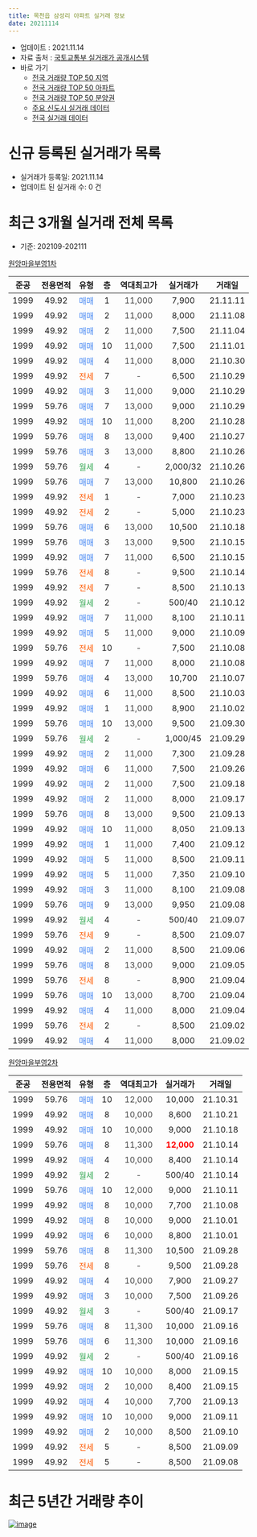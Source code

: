 ```yaml
---
title: 목천읍 삼성리 아파트 실거래 정보
date: 20211114
---
```


* 업데이트 : 2021.11.14
* 자료 출처 : [국토교통부 실거래가 공개시스템](http://rt.molit.go.kr)
* 바로 가기
    * [전국 거래량 TOP 50 지역](https://apt-info.github.io/apt-trade-info/tr)
    * [전국 거래량 TOP 50 아파트](https://apt-info.github.io/apt-trade-info/ta)
    * [전국 거래량 TOP 50 분양권](https://apt-info.github.io/apt-trade-info/tb)
    * [주요 신도시 실거래 데이터](https://apt-info.github.io/apt-trade-info/newtown)
    * [전국 실거래 데이터](https://apt-info.github.io/apt-trade-info/all)



<script async src="https://pagead2.googlesyndication.com/pagead/js/adsbygoogle.js"></script>
<!-- 기본광고 -->
<ins class="adsbygoogle"
     style="display:block"
     data-ad-client="ca-pub-1142216861245946"
     data-ad-slot="4805727019"
     data-ad-format="auto"
     data-full-width-responsive="true"></ins>
<script>
     (adsbygoogle = window.adsbygoogle || []).push({});
</script>


# 신규 등록된 실거래가 목록

* 실거래가 등록일: 2021.11.14
* 업데이트 된 실거래 수: 0 건




<script async src="https://pagead2.googlesyndication.com/pagead/js/adsbygoogle.js"></script>
<!-- 기본광고 -->
<ins class="adsbygoogle"
     style="display:block"
     data-ad-client="ca-pub-1142216861245946"
     data-ad-slot="4805727019"
     data-ad-format="auto"
     data-full-width-responsive="true"></ins>
<script>
     (adsbygoogle = window.adsbygoogle || []).push({});
</script>


# 최근 3개월 실거래 전체 목록
* 기준: 202109-202111


[원앙마을부영1차](https://search.naver.com/search.naver?query=%EC%9B%90%EC%95%99%EB%A7%88%EC%9D%84%EB%B6%80%EC%98%811%EC%B0%A8)

|준공|전용면적|유형|층|역대최고가|실거래가|거래일|
|:---:|:---:|:---:|:---:|:---:|:---:|:---:|
|1999|49.92|<span style="color:#4285F3">매매</span>|1|<span style="color:#444444">11,000</span>|7,900|21.11.11|
|1999|49.92|<span style="color:#4285F3">매매</span>|2|<span style="color:#444444">11,000</span>|8,000|21.11.08|
|1999|49.92|<span style="color:#4285F3">매매</span>|2|<span style="color:#444444">11,000</span>|7,500|21.11.04|
|1999|49.92|<span style="color:#4285F3">매매</span>|10|<span style="color:#444444">11,000</span>|7,500|21.11.01|
|1999|49.92|<span style="color:#4285F3">매매</span>|4|<span style="color:#444444">11,000</span>|8,000|21.10.30|
|1999|49.92|<span style="color:#FF5A00">전세</span>|7|<span style="color:#444444">-</span>|6,500|21.10.29|
|1999|49.92|<span style="color:#4285F3">매매</span>|3|<span style="color:#444444">11,000</span>|9,000|21.10.29|
|1999|59.76|<span style="color:#4285F3">매매</span>|7|<span style="color:#444444">13,000</span>|9,000|21.10.29|
|1999|49.92|<span style="color:#4285F3">매매</span>|10|<span style="color:#444444">11,000</span>|8,200|21.10.28|
|1999|59.76|<span style="color:#4285F3">매매</span>|8|<span style="color:#444444">13,000</span>|9,400|21.10.27|
|1999|59.76|<span style="color:#4285F3">매매</span>|3|<span style="color:#444444">13,000</span>|8,800|21.10.26|
|1999|59.76|<span style="color:#34A853">월세</span>|4|<span style="color:#444444">-</span>|2,000/32|21.10.26|
|1999|59.76|<span style="color:#4285F3">매매</span>|7|<span style="color:#444444">13,000</span>|10,800|21.10.26|
|1999|49.92|<span style="color:#FF5A00">전세</span>|1|<span style="color:#444444">-</span>|7,000|21.10.23|
|1999|49.92|<span style="color:#FF5A00">전세</span>|2|<span style="color:#444444">-</span>|5,000|21.10.23|
|1999|59.76|<span style="color:#4285F3">매매</span>|6|<span style="color:#444444">13,000</span>|10,500|21.10.18|
|1999|59.76|<span style="color:#4285F3">매매</span>|3|<span style="color:#444444">13,000</span>|9,500|21.10.15|
|1999|49.92|<span style="color:#4285F3">매매</span>|7|<span style="color:#444444">11,000</span>|6,500|21.10.15|
|1999|59.76|<span style="color:#FF5A00">전세</span>|8|<span style="color:#444444">-</span>|9,500|21.10.14|
|1999|49.92|<span style="color:#FF5A00">전세</span>|7|<span style="color:#444444">-</span>|8,500|21.10.13|
|1999|49.92|<span style="color:#34A853">월세</span>|2|<span style="color:#444444">-</span>|500/40|21.10.12|
|1999|49.92|<span style="color:#4285F3">매매</span>|7|<span style="color:#444444">11,000</span>|8,100|21.10.11|
|1999|49.92|<span style="color:#4285F3">매매</span>|5|<span style="color:#444444">11,000</span>|9,000|21.10.09|
|1999|59.76|<span style="color:#FF5A00">전세</span>|10|<span style="color:#444444">-</span>|7,500|21.10.08|
|1999|49.92|<span style="color:#4285F3">매매</span>|7|<span style="color:#444444">11,000</span>|8,000|21.10.08|
|1999|59.76|<span style="color:#4285F3">매매</span>|4|<span style="color:#444444">13,000</span>|10,700|21.10.07|
|1999|49.92|<span style="color:#4285F3">매매</span>|6|<span style="color:#444444">11,000</span>|8,500|21.10.03|
|1999|49.92|<span style="color:#4285F3">매매</span>|1|<span style="color:#444444">11,000</span>|8,900|21.10.02|
|1999|59.76|<span style="color:#4285F3">매매</span>|10|<span style="color:#444444">13,000</span>|9,500|21.09.30|
|1999|59.76|<span style="color:#34A853">월세</span>|2|<span style="color:#444444">-</span>|1,000/45|21.09.29|
|1999|49.92|<span style="color:#4285F3">매매</span>|2|<span style="color:#444444">11,000</span>|7,300|21.09.28|
|1999|49.92|<span style="color:#4285F3">매매</span>|6|<span style="color:#444444">11,000</span>|7,500|21.09.26|
|1999|49.92|<span style="color:#4285F3">매매</span>|2|<span style="color:#444444">11,000</span>|7,500|21.09.18|
|1999|49.92|<span style="color:#4285F3">매매</span>|2|<span style="color:#444444">11,000</span>|8,000|21.09.17|
|1999|59.76|<span style="color:#4285F3">매매</span>|8|<span style="color:#444444">13,000</span>|9,500|21.09.13|
|1999|49.92|<span style="color:#4285F3">매매</span>|10|<span style="color:#444444">11,000</span>|8,050|21.09.13|
|1999|49.92|<span style="color:#4285F3">매매</span>|1|<span style="color:#444444">11,000</span>|7,400|21.09.12|
|1999|49.92|<span style="color:#4285F3">매매</span>|5|<span style="color:#444444">11,000</span>|8,500|21.09.11|
|1999|49.92|<span style="color:#4285F3">매매</span>|5|<span style="color:#444444">11,000</span>|7,350|21.09.10|
|1999|49.92|<span style="color:#4285F3">매매</span>|3|<span style="color:#444444">11,000</span>|8,100|21.09.08|
|1999|59.76|<span style="color:#4285F3">매매</span>|9|<span style="color:#444444">13,000</span>|9,950|21.09.08|
|1999|49.92|<span style="color:#34A853">월세</span>|4|<span style="color:#444444">-</span>|500/40|21.09.07|
|1999|59.76|<span style="color:#FF5A00">전세</span>|9|<span style="color:#444444">-</span>|8,500|21.09.07|
|1999|49.92|<span style="color:#4285F3">매매</span>|2|<span style="color:#444444">11,000</span>|8,500|21.09.06|
|1999|59.76|<span style="color:#4285F3">매매</span>|8|<span style="color:#444444">13,000</span>|9,000|21.09.05|
|1999|59.76|<span style="color:#FF5A00">전세</span>|8|<span style="color:#444444">-</span>|8,900|21.09.04|
|1999|59.76|<span style="color:#4285F3">매매</span>|10|<span style="color:#444444">13,000</span>|8,700|21.09.04|
|1999|49.92|<span style="color:#4285F3">매매</span>|4|<span style="color:#444444">11,000</span>|8,000|21.09.04|
|1999|59.76|<span style="color:#FF5A00">전세</span>|2|<span style="color:#444444">-</span>|8,500|21.09.02|
|1999|49.92|<span style="color:#4285F3">매매</span>|4|<span style="color:#444444">11,000</span>|8,000|21.09.02|


<script async src="https://pagead2.googlesyndication.com/pagead/js/adsbygoogle.js"></script>
<!-- 기본광고 -->
<ins class="adsbygoogle"
     style="display:block"
     data-ad-client="ca-pub-1142216861245946"
     data-ad-slot="4805727019"
     data-ad-format="auto"
     data-full-width-responsive="true"></ins>
<script>
     (adsbygoogle = window.adsbygoogle || []).push({});
</script>


[원앙마을부영2차](https://search.naver.com/search.naver?query=%EC%9B%90%EC%95%99%EB%A7%88%EC%9D%84%EB%B6%80%EC%98%812%EC%B0%A8)

|준공|전용면적|유형|층|역대최고가|실거래가|거래일|
|:---:|:---:|:---:|:---:|:---:|:---:|:---:|
|1999|59.76|<span style="color:#4285F3">매매</span>|10|<span style="color:#444444">12,000</span>|10,000|21.10.31|
|1999|49.92|<span style="color:#4285F3">매매</span>|8|<span style="color:#444444">10,000</span>|8,600|21.10.21|
|1999|49.92|<span style="color:#4285F3">매매</span>|10|<span style="color:#444444">10,000</span>|9,000|21.10.18|
|1999|59.76|<span style="color:#4285F3">매매</span>|8|<span style="color:#444444">11,300</span>|<b><span style="color:#FF0000">12,000</span></b>|21.10.14|
|1999|49.92|<span style="color:#4285F3">매매</span>|4|<span style="color:#444444">10,000</span>|8,400|21.10.14|
|1999|49.92|<span style="color:#34A853">월세</span>|2|<span style="color:#444444">-</span>|500/40|21.10.14|
|1999|59.76|<span style="color:#4285F3">매매</span>|10|<span style="color:#444444">12,000</span>|9,000|21.10.11|
|1999|49.92|<span style="color:#4285F3">매매</span>|8|<span style="color:#444444">10,000</span>|7,700|21.10.08|
|1999|49.92|<span style="color:#4285F3">매매</span>|8|<span style="color:#444444">10,000</span>|9,000|21.10.01|
|1999|49.92|<span style="color:#4285F3">매매</span>|6|<span style="color:#444444">10,000</span>|8,800|21.10.01|
|1999|59.76|<span style="color:#4285F3">매매</span>|8|<span style="color:#444444">11,300</span>|10,500|21.09.28|
|1999|59.76|<span style="color:#FF5A00">전세</span>|8|<span style="color:#444444">-</span>|9,500|21.09.28|
|1999|49.92|<span style="color:#4285F3">매매</span>|4|<span style="color:#444444">10,000</span>|7,900|21.09.27|
|1999|49.92|<span style="color:#4285F3">매매</span>|3|<span style="color:#444444">10,000</span>|7,500|21.09.26|
|1999|49.92|<span style="color:#34A853">월세</span>|3|<span style="color:#444444">-</span>|500/40|21.09.17|
|1999|59.76|<span style="color:#4285F3">매매</span>|8|<span style="color:#444444">11,300</span>|10,000|21.09.16|
|1999|59.76|<span style="color:#4285F3">매매</span>|6|<span style="color:#444444">11,300</span>|10,000|21.09.16|
|1999|49.92|<span style="color:#34A853">월세</span>|2|<span style="color:#444444">-</span>|500/40|21.09.16|
|1999|49.92|<span style="color:#4285F3">매매</span>|10|<span style="color:#444444">10,000</span>|8,000|21.09.15|
|1999|49.92|<span style="color:#4285F3">매매</span>|2|<span style="color:#444444">10,000</span>|8,400|21.09.15|
|1999|49.92|<span style="color:#4285F3">매매</span>|4|<span style="color:#444444">10,000</span>|7,700|21.09.13|
|1999|49.92|<span style="color:#4285F3">매매</span>|10|<span style="color:#444444">10,000</span>|9,000|21.09.11|
|1999|49.92|<span style="color:#4285F3">매매</span>|2|<span style="color:#444444">10,000</span>|8,500|21.09.10|
|1999|49.92|<span style="color:#FF5A00">전세</span>|5|<span style="color:#444444">-</span>|8,500|21.09.09|
|1999|49.92|<span style="color:#FF5A00">전세</span>|5|<span style="color:#444444">-</span>|8,500|21.09.08|



<script async src="https://pagead2.googlesyndication.com/pagead/js/adsbygoogle.js"></script>
<!-- 기본광고 -->
<ins class="adsbygoogle"
     style="display:block"
     data-ad-client="ca-pub-1142216861245946"
     data-ad-slot="4805727019"
     data-ad-format="auto"
     data-full-width-responsive="true"></ins>
<script>
     (adsbygoogle = window.adsbygoogle || []).push({});
</script>


# 최근 5년간 거래량 추이


<div style="width:100%;">
    <canvas id="deal_progress" height="200"></canvas>
</div>

<script>
new Chart(document.getElementById("deal_progress"), {
    type: 'line',
    data: {
        labels: ['16.01','16.02','16.03','16.04','16.05','16.06','16.07','16.08','16.09','16.10','16.11','16.12','17.01','17.02','17.03','17.04','17.05','17.06','17.07','17.08','17.09','17.10','17.11','17.12','18.01','18.02','18.03','18.04','18.05','18.06','18.07','18.08','18.09','18.10','18.11','18.12','19.01','19.02','19.03','19.04','19.05','19.06','19.07','19.08','19.09','19.10','19.11','19.12','20.01','20.02','20.03','20.04','20.05','20.06','20.07','20.08','20.09','20.10','20.11','20.12','21.01','21.02','21.03','21.04','21.05','21.06','21.07','21.08','21.09','21.10','21.11'],
        datasets: [{
            label: '매매/분양권',
            data: [10,4,14,9,8,15,14,9,11,11,22,18,7,18,23,22,21,26,22,18,9,9,15,15,13,14,27,9,9,20,7,7,11,14,8,12,10,9,16,8,13,11,15,19,9,15,14,28,9,16,19,17,21,24,16,20,12,20,20,40,26,22,28,22,26,24,55,29,27,25,4],
            borderColor: "rgba(66, 133, 243, 1)",
            backgroundColor: "rgba(66, 133, 243, 0.05)",
            borderWidth: 1,
            pointRadius: 0,
            fill: false,
            lineTension: 0
        },{
            label: '전/월세',
            data: [12,12,8,13,14,6,6,4,10,10,13,11,8,20,15,12,11,8,9,11,6,6,12,9,13,9,9,8,9,5,6,6,7,7,6,8,8,6,14,3,8,11,8,5,10,5,4,11,10,10,13,9,7,9,7,12,7,5,9,8,6,12,10,9,7,19,16,18,10,9,0],
            borderColor: "rgba(255, 90, 0, 1)",
            backgroundColor: "rgba(255, 90, 0, 0.05)",
            borderWidth: 1,
            pointRadius: 0,
            fill: false,
            lineTension: 0
        },{
            label: '합계',
            data: [22,16,22,22,22,21,20,13,21,21,35,29,15,38,38,34,32,34,31,29,15,15,27,24,26,23,36,17,18,25,13,13,18,21,14,20,18,15,30,11,21,22,23,24,19,20,18,39,19,26,32,26,28,33,23,32,19,25,29,48,32,34,38,31,33,43,71,47,37,34,4],
            borderColor: "rgba(0, 0, 0, 1)",
            backgroundColor: "rgba(0, 0, 0, 0.03)",
            borderWidth: 0.1,
            pointRadius: 0,
            fill: true,
            lineTension: 0
        }
        ]
    },
    options: {
        responsive: true,
        title: {
            display: false
        },
        tooltips: {
            mode: 'index',
            intersect: false
        },
        hover: {
            mode: 'nearest',
            intersect: true
        },
        scales: {
            xAxes: [{
                display: true,
                scaleLabel: {
                    display: true,
                    labelString: '년/월'
                }
            }],
            yAxes: [{
                display: true,
                ticks: {
                    suggestedMin: 0,
                },
                scaleLabel: {
                    display: true,
                    labelString: '실거래 수'
                }
            }]
        }
    }
});

</script>


[![image](https://apt-info.github.io/images/2020-01-03-apt-trade-info/1024x500.png)](https://play.google.com/store/apps/details?id=com.aptinfo.apttradeinfo)


